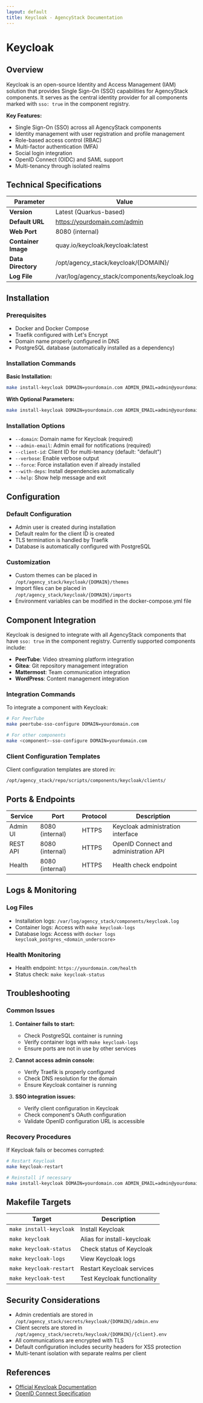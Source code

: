 ```yaml
---
layout: default
title: Keycloak - AgencyStack Documentation
---
```


# Keycloak

## Overview

Keycloak is an open-source Identity and Access Management (IAM) solution that provides Single Sign-On (SSO) capabilities for AgencyStack components. It serves as the central identity provider for all components marked with `sso: true` in the component registry.

**Key Features:**
- Single Sign-On (SSO) across all AgencyStack components
- Identity management with user registration and profile management
- Role-based access control (RBAC)
- Multi-factor authentication (MFA)
- Social login integration
- OpenID Connect (OIDC) and SAML support
- Multi-tenancy through isolated realms

## Technical Specifications

| Parameter | Value |
|-----------|-------|
| **Version** | Latest (Quarkus-based) |
| **Default URL** | https://yourdomain.com/admin |
| **Web Port** | 8080 (internal) |
| **Container Image** | quay.io/keycloak/keycloak:latest |
| **Data Directory** | /opt/agency_stack/keycloak/{DOMAIN}/ |
| **Log File** | /var/log/agency_stack/components/keycloak.log |

## Installation

### Prerequisites
- Docker and Docker Compose
- Traefik configured with Let's Encrypt
- Domain name properly configured in DNS
- PostgreSQL database (automatically installed as a dependency)

### Installation Commands

**Basic Installation:**
```bash
make install-keycloak DOMAIN=yourdomain.com ADMIN_EMAIL=admin@yourdomain.com
```

**With Optional Parameters:**
```bash
make install-keycloak DOMAIN=yourdomain.com ADMIN_EMAIL=admin@yourdomain.com CLIENT_ID=customclient --force
```

### Installation Options
- `--domain`: Domain name for Keycloak (required)
- `--admin-email`: Admin email for notifications (required)
- `--client-id`: Client ID for multi-tenancy (default: "default")
- `--verbose`: Enable verbose output
- `--force`: Force installation even if already installed
- `--with-deps`: Install dependencies automatically
- `--help`: Show help message and exit

## Configuration

### Default Configuration
- Admin user is created during installation
- Default realm for the client ID is created
- TLS termination is handled by Traefik
- Database is automatically configured with PostgreSQL

### Customization
- Custom themes can be placed in `/opt/agency_stack/keycloak/{DOMAIN}/themes`
- Import files can be placed in `/opt/agency_stack/keycloak/{DOMAIN}/imports`
- Environment variables can be modified in the docker-compose.yml file

## Component Integration

Keycloak is designed to integrate with all AgencyStack components that have `sso: true` in the component registry. Currently supported components include:

- **PeerTube**: Video streaming platform integration
- **Gitea**: Git repository management integration
- **Mattermost**: Team communication integration
- **WordPress**: Content management integration

### Integration Commands

To integrate a component with Keycloak:

```bash
# For PeerTube
make peertube-sso-configure DOMAIN=yourdomain.com

# For other components
make <component>-sso-configure DOMAIN=yourdomain.com
```

### Client Configuration Templates

Client configuration templates are stored in:
```
/opt/agency_stack/repo/scripts/components/keycloak/clients/
```

## Ports & Endpoints

| Service | Port | Protocol | Description |
|---------|------|----------|-------------|
| Admin UI | 8080 (internal) | HTTPS | Keycloak administration interface |
| REST API | 8080 (internal) | HTTPS | OpenID Connect and administration API |
| Health | 8080 (internal) | HTTPS | Health check endpoint |

## Logs & Monitoring

### Log Files
- Installation logs: `/var/log/agency_stack/components/keycloak.log`
- Container logs: Access with `make keycloak-logs`
- Database logs: Access with `docker logs keycloak_postgres_<domain_underscore>`

### Health Monitoring
- Health endpoint: `https://yourdomain.com/health`
- Status check: `make keycloak-status`

## Troubleshooting

### Common Issues

1. **Container fails to start:**
   - Check PostgreSQL container is running
   - Verify container logs with `make keycloak-logs`
   - Ensure ports are not in use by other services

2. **Cannot access admin console:**
   - Verify Traefik is properly configured
   - Check DNS resolution for the domain
   - Ensure Keycloak container is running

3. **SSO integration issues:**
   - Verify client configuration in Keycloak
   - Check component's OAuth configuration
   - Validate OpenID configuration URL is accessible

### Recovery Procedures

If Keycloak fails or becomes corrupted:

```bash
# Restart Keycloak
make keycloak-restart

# Reinstall if necessary
make install-keycloak DOMAIN=yourdomain.com ADMIN_EMAIL=admin@yourdomain.com --force
```

## Makefile Targets

| Target | Description |
|--------|-------------|
| `make install-keycloak` | Install Keycloak |
| `make keycloak` | Alias for install-keycloak |
| `make keycloak-status` | Check status of Keycloak |
| `make keycloak-logs` | View Keycloak logs |
| `make keycloak-restart` | Restart Keycloak services |
| `make keycloak-test` | Test Keycloak functionality |

## Security Considerations

- Admin credentials are stored in `/opt/agency_stack/secrets/keycloak/{DOMAIN}/admin.env`
- Client secrets are stored in `/opt/agency_stack/secrets/keycloak/{DOMAIN}/{client}.env`
- All communications are encrypted with TLS
- Default configuration includes security headers for XSS protection
- Multi-tenant isolation with separate realms per client

## References

- [Official Keycloak Documentation](https://www.keycloak.org/documentation)
- [OpenID Connect Specification](https://openid.net/specs/openid-connect-core-1_0.html)
